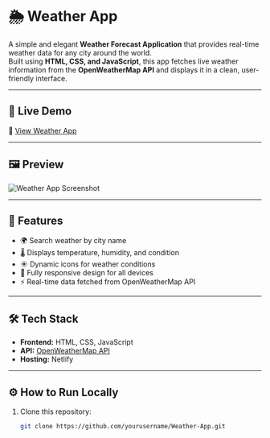 # 🌦️ Weather App

A simple and elegant **Weather Forecast Application** that provides real-time weather data for any city around the world.  
Built using **HTML, CSS, and JavaScript**, this app fetches live weather information from the **OpenWeatherMap API** and displays it in a clean, user-friendly interface.

---

## 🚀 Live Demo  
🔗 [View Weather App](https://tiny-shortbread-9b46d2.netlify.app/)

---

## 🖼️ Preview
![Weather App Screenshot](https://tiny-shortbread-9b46d2.netlify.app/preview.png) <!-- You can replace this with your screenshot link -->

---

## 🧩 Features

- 🌍 Search weather by city name  
- 🌡️ Displays temperature, humidity, and condition  
- ☀️ Dynamic icons for weather conditions  
- 📱 Fully responsive design for all devices  
- ⚡ Real-time data fetched from OpenWeatherMap API  

---

## 🛠️ Tech Stack

- **Frontend:** HTML, CSS, JavaScript  
- **API:** [OpenWeatherMap API](https://openweathermap.org/api)  
- **Hosting:** Netlify  

---

## ⚙️ How to Run Locally

1. Clone this repository:
   ```bash
   git clone https://github.com/yourusername/Weather-App.git
